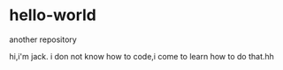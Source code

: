 # hello-world
another repository

hi,i'm jack.
i don not know how to code,i come to learn how to do that.hh
